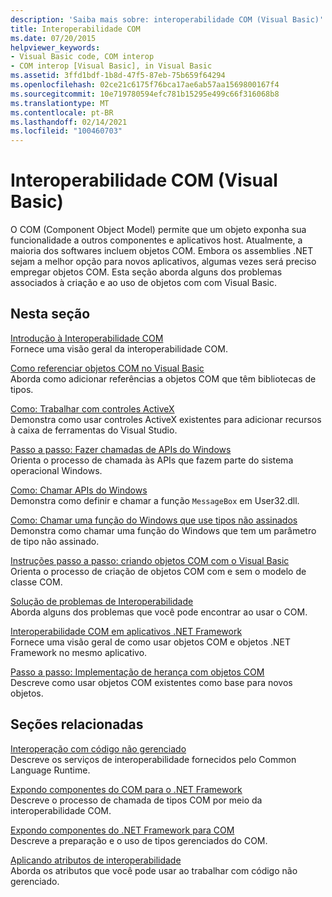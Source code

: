 ```yaml
---
description: 'Saiba mais sobre: interoperabilidade COM (Visual Basic)'
title: Interoperabilidade COM
ms.date: 07/20/2015
helpviewer_keywords:
- Visual Basic code, COM interop
- COM interop [Visual Basic], in Visual Basic
ms.assetid: 3ffd1bdf-1b8d-47f5-87eb-75b659f64294
ms.openlocfilehash: 02ce21c6175f76bca17ae6ab57aa1569800167f4
ms.sourcegitcommit: 10e719780594efc781b15295e499c66f316068b8
ms.translationtype: MT
ms.contentlocale: pt-BR
ms.lasthandoff: 02/14/2021
ms.locfileid: "100460703"
---
```

# <a name="com-interop-visual-basic"></a>Interoperabilidade COM (Visual Basic)

O COM (Component Object Model) permite que um objeto exponha sua funcionalidade a outros componentes e aplicativos host. Atualmente, a maioria dos softwares incluem objetos COM. Embora os assemblies .NET sejam a melhor opção para novos aplicativos, algumas vezes será preciso empregar objetos COM. Esta seção aborda alguns dos problemas associados à criação e ao uso de objetos com com Visual Basic.  
  
## <a name="in-this-section"></a>Nesta seção  

 [Introdução à Interoperabilidade COM](introduction-to-com-interop.md)  
 Fornece uma visão geral da interoperabilidade COM.  
  
 [Como referenciar objetos COM no Visual Basic](how-to-reference-com-objects.md)  
 Aborda como adicionar referências a objetos COM que têm bibliotecas de tipos.  
  
 [Como: Trabalhar com controles ActiveX](how-to-work-with-activex-controls.md)  
 Demonstra como usar controles ActiveX existentes para adicionar recursos à caixa de ferramentas do Visual Studio.  
  
 [Passo a passo: Fazer chamadas de APIs do Windows](walkthrough-calling-windows-apis.md)  
 Orienta o processo de chamada às APIs que fazem parte do sistema operacional Windows.  
  
 [Como: Chamar APIs do Windows](how-to-call-windows-apis.md)  
 Demonstra como definir e chamar a função `MessageBox` em User32.dll.  
  
 [Como: Chamar uma função do Windows que use tipos não assinados](how-to-call-a-windows-function-that-takes-unsigned-types.md)  
 Demonstra como chamar uma função do Windows que tem um parâmetro de tipo não assinado.  
  
 [Instruções passo a passo: criando objetos COM com o Visual Basic](walkthrough-creating-com-objects.md)  
 Orienta o processo de criação de objetos COM com e sem o modelo de classe COM.  
  
 [Solução de problemas de Interoperabilidade](troubleshooting-interoperability.md)  
 Aborda alguns dos problemas que você pode encontrar ao usar o COM.  
  
 [Interoperabilidade COM em aplicativos .NET Framework](com-interoperability-in-net-framework-applications.md)  
 Fornece uma visão geral de como usar objetos COM e objetos .NET Framework no mesmo aplicativo.  
  
 [Passo a passo: Implementação de herança com objetos COM](walkthrough-implementing-inheritance-with-com-objects.md)  
 Descreve como usar objetos COM existentes como base para novos objetos.  
  
## <a name="related-sections"></a>Seções relacionadas  

 [Interoperação com código não gerenciado](../../../framework/interop/index.md)  
 Descreve os serviços de interoperabilidade fornecidos pelo Common Language Runtime.  
  
 [Expondo componentes do COM para o .NET Framework](../../../framework/interop/exposing-com-components.md)  
 Descreve o processo de chamada de tipos COM por meio da interoperabilidade COM.  
  
 [Expondo componentes do .NET Framework para COM](../../../framework/interop/exposing-dotnet-components-to-com.md)  
 Descreve a preparação e o uso de tipos gerenciados do COM.  
  
 [Aplicando atributos de interoperabilidade](../../../standard/native-interop/apply-interop-attributes.md)  
 Aborda os atributos que você pode usar ao trabalhar com código não gerenciado.
